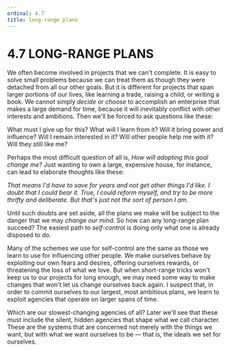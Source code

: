```yaml
---
ordinal: 4.7
title: long-range plans
---
```


# 4.7 LONG-RANGE PLANS 

<p>We often become involved in projects that we can't complete. It is easy to solve small problems because we can treat them as though they were detached from all our other goals. But it is different for projects that span larger portions of our lives, like learning a trade, raising a child, or writing a book. We cannot simply <em>decide</em> or <em>choose</em> to accomplish an enterprise that makes a large demand for time, because it will inevitably conflict with other interests and ambitions. Then we'll be forced to ask questions like these:</p>
<p>What must I give up for this? What will I learn from it? Will it bring power and influence? Will I remain interested in it? Will other people help me with it? Will they still like me?</p>
<p>Perhaps the most difficult question of all is, <em>How will adopting this goal change me?</em> Just wanting to own a large, expensive house, for instance, can lead to elaborate thoughts like these:</p>
<p><em>That means I'd have to save for years and not get other things I'd like. I doubt that I could bear it. True, I could reform myself, and try to be more thrifty and deliberate. But that's just not the sort of person I am.</em></p>
<p>Until such doubts are set aside, all the plans we make will be subject to the danger that we may <em>change our mind.</em> So how can any long-range plan succeed? The easiest path to <em>self-control</em> is doing only what one is already disposed to do.</p>
<p>Many of the schemes we use for self-control are the same as those we learn to use for influencing other people. We make ourselves behave by exploiting our own fears and desires, offering ourselves rewards, or threatening the loss of what we love. But when short-range tricks won't keep us to our projects for long enough, we may need some way to make changes that won't let us change ourselves back again. I suspect that, in order to commit ourselves to our largest, most ambitious plans, we learn to exploit agencies that operate on larger spans of time.</p>
<p>Which are our slowest-changing agencies of all? Later we'll see that these must include the silent, hidden agencies that shape what we call character. These are the systems that are concerned not merely with the things we want, but with what we want ourselves to be &mdash; that is, the ideals we set for ourselves.</p>